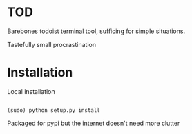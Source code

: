 # TOD

Barebones todoist terminal tool, sufficing for simple situations.

Tastefully small procrastination

# Installation


Local installation

```

(sudo) python setup.py install

```

Packaged for pypi but the internet doesn't need more clutter